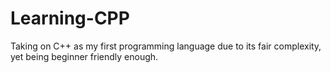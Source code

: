 # Learning-CPP
Taking on C++ as my first programming language due to its fair complexity, yet being beginner friendly enough.
